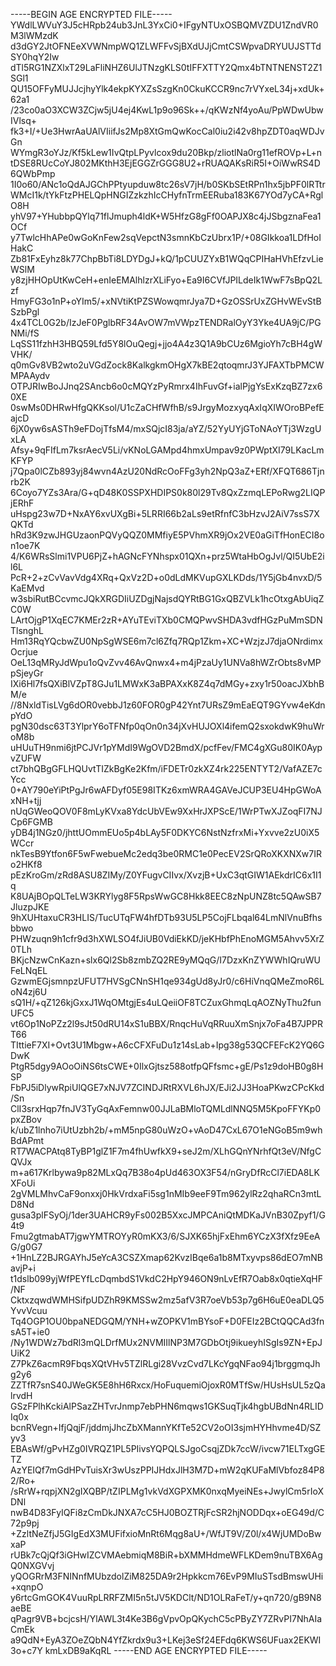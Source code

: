 -----BEGIN AGE ENCRYPTED FILE-----
YWdlLWVuY3J5cHRpb24ub3JnL3YxCi0+IFgyNTUxOSBQMVZDU1ZndVR0M3lWMzdK
d3dGY2JtOFNEeXVWNmpWQ1ZLWFFvSjBXdUJjCmtCSWpvaDRYUUJSTTdSY0hqY2Iw
dTl5RG1NZXlxT29LaFliNHZ6UlJTNzgKLS0tIFFXTTY2Qmx4bTNTNENST2Z1SGl1
QU15OFFyMUJJcjhyYlk4ekpKYXZsSzgKn0CkuKCCR9nc7rVYxeL34j+xdUk+62a1
/23co0aO3XCW3ZCjw5jU4ej4KwL1p9o96Sk++/qKWzNf4yoAu/PpWDwUbwIVlsq+
fk3+I/+Ue3HwrAaUAlVIiifJs2Mp8XtGmQwKocCal0iu2i42v8hpZDT0aqWDJvGn
WYmgR3oYJz/Kf5kLew1IvQtpLPyvlcox9du20Bkp/zliotlNa0rg11efROVp+L+n
tDSE8RUcCoYJ802MKthH3EjEGGZrGGG8U2+rRUAQAKsRiR5I+OiWwRS4D6QWbPmp
1I0o60/ANc1oQdAJGChPPtyupduw8tc26sV7jH/b0SKbSEtRPn1hx5jbPF0lRTtr
WMcI1k/tYkFtzPHELQpHNGIZzkzhIcCHyfnTrmEERuba183K67YOd7yCA+RglO8H
yhV97+YHubbpQYlq71flJmuph4ldK+W5HfzG8gFf0OAPJX8c4jJSbgznaFea1OCf
y7TwlcHhAPe0wGoKnFew2sqVepctN3smnKbCzUbrx1P/+08GIkkoa1LDfHoIHakC
Zb81FxEyhz8k77ChpBbTi8LDYDgJ+kQ/1pCUUZYxB1WQqCPIHaHVhEfzvLieWSlM
y8zjHHOpUtKwCeH+enIeEMAlhlzrXLiFyo+Ea9I6CVfJPILdeIk1WwF7sBpQ2Lzf
HmyFG3o1nP+oYIm5/+xNVtiKtPZSWowqmrJya7D+GzOSSrUxZGHvWEvStBSzbPgl
4x4TCL0G2b/IzJeF0PglbRF34AvOW7mVWpzTENDRalOyY3Yke4UA9jC/PGNMi/fS
LqSS11fzhH3HBQ59Lfd5Y8lOuQegj+jjo4A4z3Q1A9bCUz6MgioYh7cBH4gWVHK/
q0mGv8VB2wto2uVGdZock8KalkgkmOHgX7kBE2qtoqmrJ3YJFAXTbPMCWMPAAydv
OTPJRIwBoJJnq2SAncb6o0cMQYzPyRmrx4IhFuvGf+ialPjgYsExKzqBZ7zx60XE
0swMs0DHRwHfgQKKsol/U1cZaCHfWfhB/s9JrgyMozxyqAxIqXIWOroBPefEajcD
6jX0yw6sASTh9eFDojTfsM4/mxSQjcI83ja/aYZ/52YyUYjGToNAoYTj3WzgUxLA
Afsy+9qFIfLm7ksrAecV5Li/vKNoLGAMpd4hmxUmpav9z0PWptXI79LKacLmKFYP
j7Qpa0lCZb893yj84wvn4AzU20NdRcOoFFg3yh2NpQ3aZ+ERf/XFQT686Tjnrb2K
6Coyo7YZs3Ara/G+qD48K0SSPXHDIPS0k80l29Tv8QxZzmqLEPoRwg2LIQPjERhF
uHspg23w7D+NxAY6xvUXgBi+5LRRI66b2aLs9etRfnfC3bHzvJ2AiV7ssS7XQKTd
hRd3K9zwJHGUzaonPQVyQQZ0MMfiyE5PVhmXR9jOx2VE0aGiTfHonECI8on1oe7K
4/K6WRsSlmi1VPU6PjZ+hAGNcFYNhspx01QXn+prz5WtaHbOgJvl/QI5UbE2il6L
PcR+2+zCvVavVdg4XRq+QxVz2D+o0dLdMKVupGXLKDds/1Y5jGb4nvxD/5KaEMvd
w3sbiRutBCcvmcJQkXRGDIiUZDgjNajsdQYRtBG1GxQBZVLk1hcOtxgAbUiqZC0W
LArtOjgP1XqEC7KMEr2zR+AYuTEviTXb0CMQPwvSHDA3vdfHGzPuMmSDNTlsnghL
Hm13RqYQcbwZU0NpSgWSE6m7cl6Zfq7RQp1Zkm+XC+WzjzJ7djaONrdimxOcrjue
OeL13qMRyJdWpu1oQvZvv46AvQnwx4+m4jPzaUy1UNVa8hWZrObts8vMPpSjeyGr
IXi6Hl7fsQXiBlVZpT8GJu1LMWxK3aBPAXxK8Z4q7dMGy+zxy1r50oacJXbhBM/e
//8NxldTisLVg6dOR0vebbJ1z60FOR0gP42Ynt7URsZ9mEaEQT9GYvw4eKdnpYdO
pgN30dsc63T3YlprY6oTFNfp0qOn0n34jXvHUJOXl4ifemQ2sxokdwK9huWroM8b
uHUuTH9nmi6jtPCJVr1pYMdI9WgOVD2BmdX/pcfFev/FMC4gXGu80IK0AypvZUFW
ct7bhQBgGFLHQUvtTIZkBgKe2Kfm/iFDETr0zkXZ4rk225ENTYT2/VafAZE7cYcc
0+AY790eYiPtPgJr6wAFDyf05E98ITKz6xmWRA4GAVeJCUP3EU4HpGWoAxNH+tjj
nUqGWeoQOV0F8mLyKVxa8YdcUbVEw9XxHrJXPScE/1WrPTwXJZoqFI7NJCp6FGMB
yDB4j1NGz0/jhttUOmmEUo5p4bLAy5F0DKYC6NstNzfrxMi+Yxvve2zU0iX5WCcr
nkTesB9Ytfon6F5wFwebueMc2edq3be0RMC1e0PecEV2SrQRoXKXNXw7IRo2HKf8
pEzKroGm/zRd8ASU8ZIMy/Z0YFugvCIIvx/XvzjB+UxC3qtGIW1AEkdrIC6x1I1q
K8UAjBOpQLTeLW3KRYlyg8F5RpsWwGC8Hkk8EEC8zNpUNZ8tc5QAwSB7JluzpJKE
9hXUHtaxuCR3HLIS/TucUTqFW4hfDTb93U5LP5CojFLbqal64LmNlVnuBfhsbbwo
PHWzuqn9h1cfr9d3hXWLSO4fJiUB0VdiEkKD/jeKHbfPhEnoMGM5Ahvv5XrZ0TLh
BKjcNzwCnKazn+slx6Ql2Sb8zmbZQ2RE9yMQqG/I7DzxKnZYWWhIQruWUFeLNqEL
GzwmEGjsmnpzUFUT7HVSgCNnSH1qe934gUd8yJr0/c6HiVnqQMeZmoR6LoN4zj6U
sQ1H/+qZ126kjGxxJ1WqOMtgjEs4uLQeiiOF8TCZuxGhmqLqAOZNyThu2funUFC5
vt6Op1NoPZz2l9sJt50dRU14xS1uBBX/RnqcHuVqRRuuXmSnjx7oFa4B7JPPRT66
TIttieF7XI+Ovt3U1Mbgw+A6cCFXFuDu1z14sLab+Ipg38g53QCFEFcK2YQ6GDwK
PtgR5dgy9AOoOiNS6tsCWE+0IlxGjtsz588otfpQFfsmc+gE/Ps1z9doHB0g8HSP
FbPJ5iDlywRpiUlQGE7xNJV7ZCINDJRtRXVL6hJX/EJi2JJ3HoaPKwzCPcKkd/Sn
ClI3srxHqp7fnJV3TyGqAxFemnw00JJLaBMloTQMLdlNNQ5M5KpoFFYKp0pxZBov
k/ubZ1lnho7iUtUzbh2b/+mM5npG80uWzO+vAoD47CxL67O1eNGoB5m9whBdAPmt
RT7WACPAtq8TyBP1glZ1F7m4fhUwfkX9+seJ2m/XLhGQnYNrhfQt3eV/NfgCQVJx
m+a617Krlbywa9p82MLxQq7B38o4pUd463OX3F54/nGryDfRcCl7iEDA8LKXFoUi
2gVMLMhvCaF9onxxj0HkVrdxaFi5sg1nMIb9eeF9Tm962ylRz2qhaRCn3mtLD8Nd
gusa3plFSyOj/1der3UAHCR9yFs002B5XxcJMPCAniQtMDKaJVnB30Zpyf1/G4t9
Fmu2gtmabAT7jgwYMTROYyR0mKX3/6/SJXK65hjFxEhm6YCzX3fXfz9EeAG/g0G7
+1HnLZ2BJRGAYhJ5eYcA3CSZXmap62KvzIBqe6a1b8MTxyvps86dEO7mNBavjP+i
t1dslb099yjWfPEYfLcDqmbdS1VkdC2HpY946ON9nLvEfR7Oab8x0qtieXqHF/NF
CktxzqwdWMHSifpUDZhR9KMSSw2mz5afV3R7oeVb53p7g6H6uE0eaDLQ5YvvVcuu
Tq4OGP1OU0bpaNEDGQM/YNH+wZOPKV1mBYsoF+D0FEIz2BCtQQCAd3fnsA5T+ie0
/Ny1WDWz7bdRl3mQLDrfMUx2NVMIIlNP3M7GDbOtj9ikueyhISgIs9ZN+EpJUiK2
Z7PkZ6acmR9FbqsXQtVHv5TZlRLgi28VvzCvd7LKcYgqNFao94j1brggmqJhg2y6
ZZTfR7snS40JWeGK5E8hH6Rxcx/HoFuquemiOjoxR0MTfSw/HUsHsUL5zQalrvdH
GSzFPlhKckiAlPSazZHTvrJnmp7ebPHN6mqws1GKSuqTjk4hgbUBdNn4RLIDIq0x
bcnRVegn+IfjQqjF/jddmjJhcZbXMannYKfTe52CV2oOI3sjmHYHhvme4D/SZyv3
EBAsWf/gPvHZg0IVRQZ1PL5PIivsYQPQLSJgoCsqjZDk7ccW/ivcw71ELTxgGETZ
AzYEIQf7mGdHPvTuisXr3wUszPPIJHdxJlH3M7D+mW2qKUFaMlVbfoz84P82/Ro+
/sRrW+rqpjXN2gIXQBP/tZIPLMg1vkVdXGPXMK0nxqMyeiNEs+JwylCm5rIoXDNl
nwB4D83FyIQFi8zCmDkJNXA7cC5HJ0BOZTRjFcSR2hjNODDqx+oEG49d/C72p9pj
+ZzltNeZfjJ5GIgEdX3MUFifxioMnRt6Mqg8aU+/WfJT9V/Z0l/x4WjUMDoBwxaP
rUBk7cQjQf3iGHwIZCVMAebmiqM8BiR+bXMMHdmeWFLKDem9nuTBX6AgQ0NXGVvj
yQOGRrM3FNINnfMUbzdolZiM825DA9r2Hpkkcm76EvP9MIuSTsdBmswUHi+xqnpO
y6rtcGmGOK4VuuRpLRRFZMI5n5tJV5KDClt/ND1OLRaFeT/y+qn720/gB9N8aeBE
qPagr9VB+bcjcsH/YlAWL3t4Ke3B6gVpvOpQKychC5cPByZY7ZRvPI7NhAIaCmEk
a9QdN+EyA3ZOeZQbN4YfZkrdx9u3+LKej3eSf24EFdq6KWS6UFuax2EKWI3o+c7Y
kmLxDB9aKqRL
-----END AGE ENCRYPTED FILE-----
